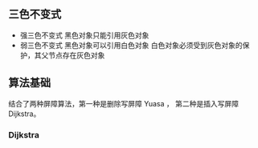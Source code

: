 
## 三色不变式

- 强三色不变式
    黑色对象只能引用灰色对象
- 弱三色不变式
    黑色对象可以引用白色对象
    白色对象必须受到灰色对象的保护，其父节点存在灰色对象

## 算法基础

结合了两种屏障算法，第一种是删除写屏障 Yuasa  ， 第二种是插入写屏障 Dijkstra。

### Dijkstra

